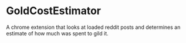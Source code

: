 # GoldCostEstimator
A chrome extension that looks at loaded reddit posts and determines an estimate of how much was spent to gild it.
